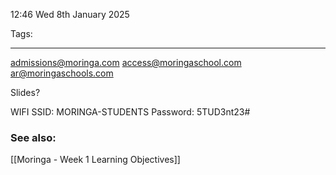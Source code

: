 12:46 Wed 8th January 2025

Tags: 

------------------------------------
admissions@moringa.com
access@moringaschool.com
ar@moringaschools.com

Slides?

WIFI
SSID: MORINGA-STUDENTS
Password: 5TUD3nt23#

### See also:
[[Moringa - Week 1 Learning Objectives]]